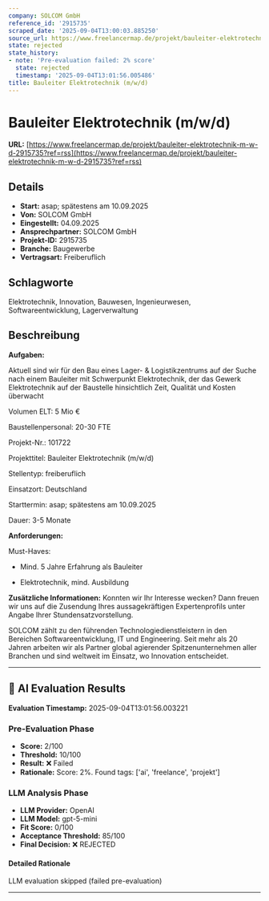 ```yaml
---
company: SOLCOM GmbH
reference_id: '2915735'
scraped_date: '2025-09-04T13:00:03.885250'
source_url: https://www.freelancermap.de/projekt/bauleiter-elektrotechnik-m-w-d-2915735?ref=rss
state: rejected
state_history:
- note: 'Pre-evaluation failed: 2% score'
  state: rejected
  timestamp: '2025-09-04T13:01:56.005486'
title: Bauleiter Elektrotechnik (m/w/d)
---
```



# Bauleiter Elektrotechnik (m/w/d)
**URL:** [https://www.freelancermap.de/projekt/bauleiter-elektrotechnik-m-w-d-2915735?ref=rss](https://www.freelancermap.de/projekt/bauleiter-elektrotechnik-m-w-d-2915735?ref=rss)
## Details
- **Start:** asap; spätestens am 10.09.2025
- **Von:** SOLCOM GmbH
- **Eingestellt:** 04.09.2025
- **Ansprechpartner:** SOLCOM GmbH
- **Projekt-ID:** 2915735
- **Branche:** Baugewerbe
- **Vertragsart:** Freiberuflich

## Schlagworte
Elektrotechnik, Innovation, Bauwesen, Ingenieurwesen, Softwareentwicklung, Lagerverwaltung

## Beschreibung
**Aufgaben:**

Aktuell sind wir für den Bau eines Lager- & Logistikzentrums auf der Suche nach einem Bauleiter mit Schwerpunkt Elektrotechnik, der das Gewerk Elektrotechnik auf der Baustelle hinsichtlich Zeit, Qualität und Kosten überwacht

Volumen ELT: 5 Mio €

Baustellenpersonal: 20-30 FTE

Projekt-Nr.:
101722

Projekttitel:
Bauleiter Elektrotechnik (m/w/d)

Stellentyp:
freiberuflich

Einsatzort:
Deutschland

Starttermin:
asap; spätestens am 10.09.2025

Dauer:
3-5 Monate

**Anforderungen:**

Must-Haves:

+ Mind. 5 Jahre Erfahrung als Bauleiter

+ Elektrotechnik, mind. Ausbildung

**Zusätzliche Informationen:**
Konnten wir Ihr Interesse wecken? Dann freuen wir uns auf die Zusendung Ihres aussagekräftigen Expertenprofils unter Angabe Ihrer Stundensatzvorstellung.

SOLCOM zählt zu den führenden Technologiedienstleistern in den Bereichen Softwareentwicklung, IT und Engineering. Seit mehr als 20 Jahren arbeiten wir als Partner global agierender Spitzenunternehmen aller Branchen und sind weltweit im Einsatz, wo Innovation entscheidet.

---

## 🤖 AI Evaluation Results

**Evaluation Timestamp:** 2025-09-04T13:01:56.003221

### Pre-Evaluation Phase
- **Score:** 2/100
- **Threshold:** 10/100
- **Result:** ❌ Failed
- **Rationale:** Score: 2%. Found tags: ['ai', 'freelance', 'projekt']

### LLM Analysis Phase
- **LLM Provider:** OpenAI
- **LLM Model:** gpt-5-mini
- **Fit Score:** 0/100
- **Acceptance Threshold:** 85/100
- **Final Decision:** ❌ REJECTED

#### Detailed Rationale
LLM evaluation skipped (failed pre-evaluation)

---
